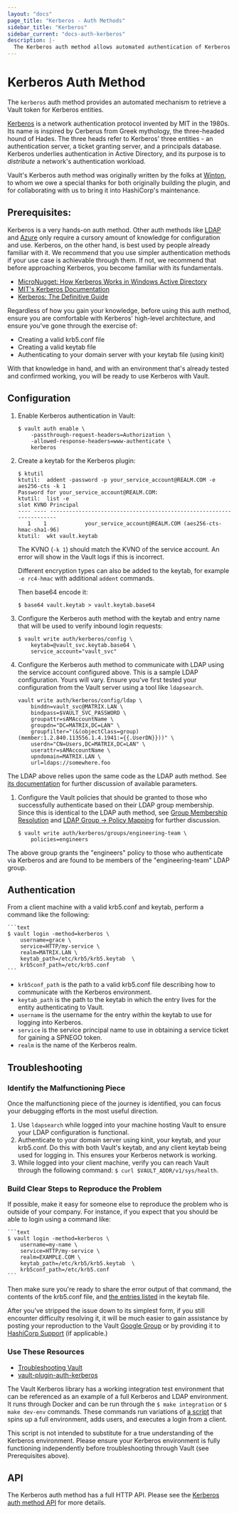 ```yaml
---
layout: "docs"
page_title: "Kerberos - Auth Methods"
sidebar_title: "Kerberos"
sidebar_current: "docs-auth-kerberos"
description: |-
  The Kerberos auth method allows automated authentication of Kerberos entities.
---
```


# Kerberos Auth Method

The `kerberos` auth method provides an automated mechanism to retrieve
a Vault token for Kerberos entities.

[Kerberos](https://web.mit.edu/kerberos/) is a network authentication
protocol invented by MIT in the 1980s. Its name is inspired by Cerberus
from Greek mythology, the three-headed hound of Hades. The three heads
refer to Kerberos' three entities - an authentication server, a ticket
granting server, and a principals database. Kerberos underlies
authentication in Active Directory, and its purpose is to _distribute_
a network's authentication workload.

Vault's Kerberos auth method was originally written by the folks at 
[Winton](https://github.com/wintoncode), to whom we owe a special thanks
for both originally building the plugin, and for collaborating with us
to bring it into HashiCorp's maintenance.

## Prerequisites:

Kerberos is a very hands-on auth method. Other auth methods like 
[LDAP](https://www.vaultproject.io/docs/auth/ldap.html) and 
[Azure](https://www.vaultproject.io/docs/auth/azure.html) only require
a cursory amount of knowledge for configuration and use.
Kerberos, on the other hand, is best used by people already familiar
with it. We recommend that you use simpler authentication methods if
your use case is achievable through them. If not, we recommend that 
before approaching Kerberos, you become familiar with its fundamentals.

- [MicroNugget: How Kerberos Works in Windows Active Directory](https://www.youtube.com/watch?v=kp5d8Yv3-0c)
- [MIT's Kerberos Documentation](https://web.mit.edu/kerberos/)
- [Kerberos: The Definitive Guide](https://www.amazon.com/Kerberos-Definitive-Guide-ebook-dp-B004P1J81C/dp/B004P1J81C/ref=mt_kindle?_encoding=UTF8&me=&qid=1573685442)

Regardless of how you gain your knowledge, before using this auth method,
ensure you are comfortable with Kerberos' high-level architecture, and
ensure you've gone through the exercise of:

- Creating a valid krb5.conf file
- Creating a valid keytab file
- Authenticating to your domain server with your keytab file (using kinit)

With that knowledge in hand, and with an environment that's already tested
and confirmed working, you will be ready to use Kerberos with Vault.

## Configuration

1. Enable Kerberos authentication in Vault:

    ```text
    $ vault auth enable \
        -passthrough-request-headers=Authorization \
        -allowed-response-headers=www-authenticate \
        kerberos
    ```
   
1. Create a keytab for the Kerberos plugin:

   ```text
   $ ktutil
   ktutil:  addent -password -p your_service_account@REALM.COM -e aes256-cts -k 1
   Password for your_service_account@REALM.COM:
   ktutil:  list -e
   slot KVNO Principal
   ---- ---- ---------------------------------------------------------------------
      1    1            your_service_account@REALM.COM (aes256-cts-hmac-sha1-96)
   ktutil:  wkt vault.keytab
   ```
   
   The KVNO (`-k 1`) should match the KVNO of the service account. An error will show in the Vault logs if this is incorrect.
   
   Different encryption types can also be added to the keytab, for example `-e rc4-hmac` with additional `addent` commands.
   
   Then base64 encode it:
   
   ```text
   $ base64 vault.keytab > vault.keytab.base64
   ```

1. Configure the Kerberos auth method with the keytab and 
entry name that will be used to verify inbound login 
requests:

    ```text
    $ vault write auth/kerberos/config \
        keytab=@vault_svc.keytab.base64 \
        service_account="vault_svc"
    ```
   
1. Configure the Kerberos auth method to communicate with
LDAP using the service account configured above. This is 
a sample LDAP configuration. Yours will vary. Ensure you've
first tested your configuration from the Vault server using 
a tool like `ldapsearch`.

    ```text
    vault write auth/kerberos/config/ldap \
        binddn=vault_svc@MATRIX.LAN \
        bindpass=$VAULT_SVC_PASSWORD \
        groupattr=sAMAccountName \
        groupdn="DC=MATRIX,DC=LAN" \
        groupfilter="(&(objectClass=group)(member:1.2.840.113556.1.4.1941:={{.UserDN}}))" \
        userdn="CN=Users,DC=MATRIX,DC=LAN" \
        userattr=sAMAccountName \
        upndomain=MATRIX.LAN \
        url=ldaps://somewhere.foo
    ```
   
The LDAP above relies upon the same code as the LDAP auth method.
See [its documentation](https://www.vaultproject.io/docs/auth/ldap.html) 
for further discussion of available parameters. 
   
1. Configure the Vault policies that should be granted to those 
who successfully authenticate based on their LDAP group membership.
Since this is identical to the LDAP auth method, see 
[Group Membership Resolution](https://www.vaultproject.io/docs/auth/ldap.html#group-membership-resolution)
and [LDAP Group -> Policy Mapping](https://www.vaultproject.io/docs/auth/ldap.html#ldap-group-gt-policy-mapping)
for further discussion.

    ```text
    $ vault write auth/kerberos/groups/engineering-team \
        policies=engineers
    ```

The above group grants the "engineers" policy to those who authenticate
via Kerberos and are found to be members of the "engineering-team" LDAP
group.

## Authentication

From a client machine with a valid krb5.conf and keytab, perform a command
like the following:

    ```text
    $ vault login -method=kerberos \
        username=grace \
        service=HTTP/my-service \
        realm=MATRIX.LAN \
        keytab_path=/etc/krb5/krb5.keytab  \
        krb5conf_path=/etc/krb5.conf
    ```

- `krb5conf_path` is the path to a valid krb5.conf file describing how to
communicate with the Kerberos environment.
- `keytab_path` is the path to the keytab in which the entry lives for the
entity authenticating to Vault.
- `username` is the username for the entry _within_ the keytab to use for 
logging into Kerberos.
- `service` is the service principal name to use in obtaining a service ticket for
gaining a SPNEGO token.
- `realm` is the name of the Kerberos realm.

## Troubleshooting

### Identify the Malfunctioning Piece

Once the malfunctioning piece of the journey is identified, you can focus
your debugging efforts in the most useful direction.

1. Use `ldapsearch` while logged into your machine hosting Vault to ensure
your LDAP configuration is functional.
2. Authenticate to your domain server using kinit, your keytab, and your 
krb5.conf. Do this with both Vault's keytab, and any client keytab being
used for logging in. This ensures your Kerberos network is working.
3. While logged into your client machine, verify you can reach Vault 
through the following command: `$ curl $VAULT_ADDR/v1/sys/health`.

### Build Clear Steps to Reproduce the Problem

If possible, make it easy for someone else to reproduce the problem who
is outside of your company. For instance, if you expect that you should 
be able to login using a command like:

    ```text
    $ vault login -method=kerberos \
        username=my-name \
        service=HTTP/my-service \
        realm=EXAMPLE.COM \
        keytab_path=/etc/krb5/krb5.keytab  \
        krb5conf_path=/etc/krb5.conf
    ```
    
Then make sure you're ready to share the error output of that command, the
contents of the krb5.conf file, and [the entries listed](https://docs.oracle.com/cd/E19683-01/806-4078/6jd6cjs1q/index.html)
in the keytab file.

After you've stripped the issue down to its simplest form, if you still
encounter difficulty resolving it, it will be much easier to gain assistance
by posting your reproduction to the Vault [Google Group](https://groups.google.com/forum/#!forum/vault-tool)
or by providing it to [HashiCorp Support](https://www.hashicorp.com/support.html) 
(if applicable.)

### Use These Resources

- [Troubleshooting Vault](https://learn.hashicorp.com/vault/operations/troubleshooting-vault)
- [vault-plugin-auth-kerberos](https://github.com/hashicorp/vault-plugin-auth-kerberos)

The Vault Kerberos library has a working integration test environment that
can be referenced as an example of a full Kerberos and LDAP environment. 
It runs through Docker and can be run through the `$ make integration` or 
`$ make dev-env` commands. These commands run variations of [a script](https://github.com/hashicorp/vault-plugin-auth-kerberos/blob/master/scripts/integration_env.sh)
that spins up a full environment, adds users, and executes a login from a 
client.

This script is not intended to substitute for a true understanding of the
Kerberos environment. Please ensure your Kerberos environment is fully 
functioning independently before troubleshooting through Vault (see 
Prerequisites above).

## API

The Kerberos auth method has a full HTTP API. Please see the
[Kerberos auth method API](/api/auth/kerberos/index.html) for more
details.
